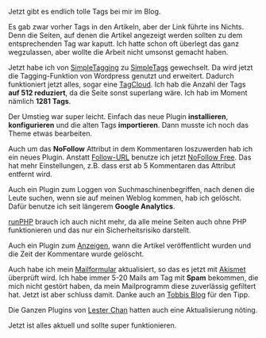 <!--
.. title: SimpleTags und Wordpress Plugins aufgeräumt
.. slug: 459-simpletags-und-wordpress-plugins-aufgeraeumt
.. date: 2008-07-20 11:00:30
.. tags: Blog,Wordpress,In eigener Sache
.. description: 
.. type: text
-->

Jetzt gibt es endlich tolle Tags bei mir im Blog.
<!-- TEASER_END -->

Es gab zwar vorher Tags in den Artikeln, aber der Link führte ins Nichts.
Denn die Seiten, auf denen die Artikel angezeigt werden sollten zu dem entsprechenden Tag war kaputt.
Ich hatte schon oft überlegt das ganz wegzulassen, aber wollte die Arbeit nicht umsonst gemacht haben.

Jetzt habe ich von [SimpleTagging](http://wordpress.org/extend/plugins/simple-tagging-plugin/) zu [SimpleTags](http://wordpress.org/extend/plugins/simple-tags/) gewechselt.
Da wird jetzt die Tagging-Funktion von Wordpress genutzt und erweitert.
Dadurch funktioniert jetzt alles, sogar eine [TagCloud](http://davidak.de/blog/?page_id=458).
Ich hab die Anzahl der Tags **auf 512 reduziert**, da die Seite sonst superlang wäre.
Ich hab im Moment nämlich **1281 Tags**.

Der Umstieg war super leicht.
Einfach das neue Plugin **installieren**, **konfigurieren** und die alten Tags **importieren**.
Dann musste ich noch das Theme etwas bearbeiten.

Auch um das **NoFollow** Attribut in dem Kommentaren loszuwerden hab ich ein neues Plugin.
Anstatt [Follow-URL](http://blog.taragana.com/index.php/archive/wordpress-15-plugin-strip-nofollow-tag-from-comment-urls/) benutze ich jetzt [NoFollow Free](http://www.michelem.org/wordpress-plugin-nofollow-free/).
Das hat mehr Einstellungen, z.B. dass erst ab 5 Kommentaren das Attribut entfernt wird.

Auch ein Plugin zum Loggen von Suchmaschinenbegriffen, nach denen die Leute suchen, wenn sie auf meinen Weblog kommen, hab ich gelöscht.
Dafür benutze ich seit längerem **Google Analytics**.

[runPHP](http://www.nosq.com/blog/runphp/) brauch ich auch nicht mehr, da alle meine Seiten auch ohne PHP funktionieren und das nur ein Sicherheitsrisiko darstellt.

Auch ein Plugin zum [Anzeigen](/blog/148-kommentareartiekl-grafik/), wann die Artikel veröffentlicht wurden und die Zeit der Kommentare wurde gelöscht.

Auch habe ich mein [Mailformular](http://davidak.de/blog/?page_id=6) aktualisiert, so das es jetzt mit [Akismet](http://akismet.com/) überprüft wird.
Ich habe immer 5-20 Mails am Tag mit **Spam** bekommen, die mich nicht gestört haben, da mein Mailprogramm diese zuverlässig gefiltert hat.
Jetzt ist aber schluss damit.
Danke auch an [Tobbis Blog](http://www.tobbis-blog.de/internet/wordpress/2007-05-02-wordpress-plugin-pxsmail-mit-askimet-de/) für den Tipp.

Die Ganzen Plugins von [Lester Chan](http://lesterchan.net/portfolio/programming/php/) hatten auch eine Aktualisierung nöting.

Jetzt ist alles aktuell und sollte super funktionieren.
